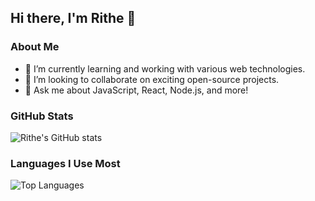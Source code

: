 ## Hi there, I'm Rithe 👋

### About Me

- 🌱 I’m currently learning and working with various web technologies.
- 👯 I’m looking to collaborate on exciting open-source projects.
- 💬 Ask me about JavaScript, React, Node.js, and more!

### GitHub Stats

![Rithe's GitHub stats](https://github-readme-stats.vercel.app/api?username=ritherye&show_icons=true&theme=radical)

### Languages I Use Most

![Top Languages](https://github-readme-stats.vercel.app/api/top-langs/?username=rithery&layout=compact&theme=radical)
